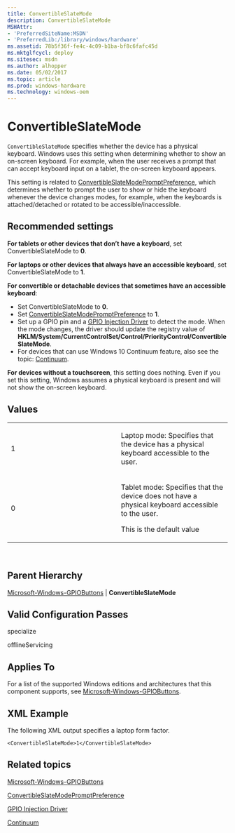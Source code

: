 ```yaml
---
title: ConvertibleSlateMode
description: ConvertibleSlateMode
MSHAttr:
- 'PreferredSiteName:MSDN'
- 'PreferredLib:/library/windows/hardware'
ms.assetid: 78b5f36f-fe4c-4c09-b1ba-bf8c6fafc45d
ms.mktglfcycl: deploy
ms.sitesec: msdn
ms.author: alhopper
ms.date: 05/02/2017
ms.topic: article
ms.prod: windows-hardware
ms.technology: windows-oem
---
```


# ConvertibleSlateMode


`ConvertibleSlateMode` specifies whether the device has a physical keyboard. Windows uses this setting when determining whether to show an on-screen keyboard. For example, when the user receives a prompt that can accept keyboard input on a tablet, the on-screen keyboard appears.

This setting is related to [ConvertibleSlateModePromptPreference](microsoft-windows-shell-convertibleslatemodepromptpreference.md), which determines whether to prompt the user to show or hide the keyboard whenever the device changes modes, for example, when the keyboards is attached/detached or rotated to be accessible/inaccessible.

## Recommended settings


**For tablets or other devices that don’t have a keyboard**, set ConvertibleSlateMode to **0**.

**For laptops or other devices that always have an accessible keyboard**, set ConvertibleSlateMode to **1**.

**For convertible or detachable devices that sometimes have an accessible keyboard**:

-   Set ConvertibleSlateMode to **0**.
-   Set [ConvertibleSlateModePromptPreference](microsoft-windows-shell-convertibleslatemodepromptpreference.md) to **1**.
-   Set up a GPIO pin and a [GPIO Injection Driver](http://go.microsoft.com/fwlink/?LinkId=320790) to detect the mode. When the mode changes, the driver should update the registry value of **HKLM/System/CurrentControlSet/Control/PriorityControl/ConvertibleSlateMode**.
-   For devices that can use Windows 10 Continuum feature, also see the topic: [Continuum](https://msdn.microsoft.com/library/windows/hardware/dn917883.aspx).

**For devices without a touchscreen**, this setting does nothing. Even if you set this setting, Windows assumes a physical keyboard is present and will not show the on-screen keyboard.

## Values


<table>
<colgroup>
<col width="50%" />
<col width="50%" />
</colgroup>
<tbody>
<tr class="odd">
<td><p>1</p></td>
<td><p>Laptop mode: Specifies that the device has a physical keyboard accessible to the user.</p></td>
</tr>
<tr class="even">
<td><p>0</p></td>
<td><p>Tablet mode: Specifies that the device does not have a physical keyboard accessible to the user.</p>
<p>This is the default value</p></td>
</tr>
</tbody>
</table>

 

## Parent Hierarchy


[Microsoft-Windows-GPIOButtons](microsoft-windows-gpiobuttons.md) | **ConvertibleSlateMode**

## Valid Configuration Passes


specialize

offlineServicing

## Applies To

For a list of the supported Windows editions and architectures that this component supports, see [Microsoft-Windows-GPIOButtons](microsoft-windows-gpiobuttons.md).

## XML Example


The following XML output specifies a laptop form factor.

``` syntax
<ConvertibleSlateMode>1</ConvertibleSlateMode>
```

## Related topics


[Microsoft-Windows-GPIOButtons](microsoft-windows-gpiobuttons.md)

[ConvertibleSlateModePromptPreference](microsoft-windows-shell-convertibleslatemodepromptpreference.md)

[GPIO Injection Driver](http://go.microsoft.com/fwlink/?LinkId=320790)

[Continuum](https://msdn.microsoft.com/library/windows/hardware/dn917883.aspx)

 

 







